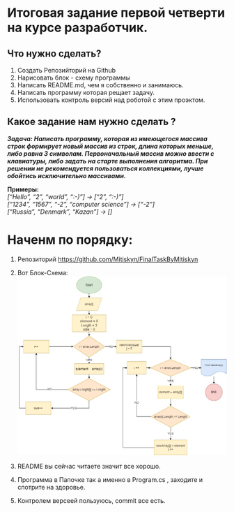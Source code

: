 # **Итоговая задание первой четверти на курсе разработчик.** 

## **Что нужно сделать?**

1. Создать Репозийторий на Github
2. Нарисовать блок - схему программы
3. Написать README.md, чем я собственно и занимаюсь.
4. Написать программу которая рещает задачу.
5. Использовать контроль версий над роботой с этим проэктом.

## **Какое задание нам нужно сделать ?**

__*Задача: Написать программу, которая из имеющегося массива строк формирует новый массив из строк, длина которых меньше, либо равна 3 символам. Первоначальный массив можно ввести с клавиатуры, либо задать на старте выполнения алгоритма. При решении не рекомендуется пользоваться коллекциями, лучше обойтись исключительно массивами.*__

**Примеры:**\
*[“Hello”, “2”, “world”, “:-)”] → [“2”, “:-)”]*\
*[“1234”, “1567”, “-2”, “computer science”] → [“-2”]*\
*[“Russia”, “Denmark”, “Kazan”] → []*


# Наченм по порядку: # 

1. Репозиторий https://github.com/Mitiskyn/FinalTaskByMitiskyn
2. Вот Блок-Схема: ![Блок схему украли](БлокСхемаFinalTask.jpg)


3. README вы сейчас читаете значит все хорошо.
4. Программа в Папочке так а именно в Program.cs , заходите и спотрите на здоровье.
5. Контролем версеей пользуюсь, commit все есть.
